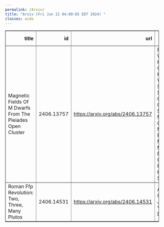 ```yaml
---
permalink: /Arxiv/
title: "Arxiv (Fri Jun 21 04:00:05 EDT 2024) "
classes: wide
---
```

<table border="1" class="dataframe">
  <thead>
    <tr style="text-align: right;">
      <th>title</th>
      <th>id</th>
      <th>url</th>
      <th>authors</th>
      <th>Local Authors</th>
    </tr>
  </thead>
  <tbody>
    <tr>
      <td>Magnetic Fields Of M Dwarfs From The Pleiades Open Cluster</td>
      <td>2406.13757</td>
      <td><a href="https://arxiv.org/abs/2406.13757" target="_blank">https://arxiv.org/abs/2406.13757</a></td>
      <td>Fabio Wanderley, Katia Cunha, Oleg Kochukhov, Verne V. Smith, Diogo Souto, Lyra Cao, Kevin Covey, Steven R. Majewski, Cintia Martinez, Philip S. Muirhead, Marc Pinsonneault, C. Allende Prieto, Keivan G. Stassun</td>
      <td>Marc Pinsonneault</td>
    </tr>
    <tr>
      <td>Roman Ffp Revolution: Two, Three, Many Plutos</td>
      <td>2406.14531</td>
      <td><a href="https://arxiv.org/abs/2406.14531" target="_blank">https://arxiv.org/abs/2406.14531</a></td>
      <td>Andrew Gould, Jennifer C. Yee, Subo Dong</td>
      <td>Andrew Gould</td>
    </tr>
  </tbody>
</table>